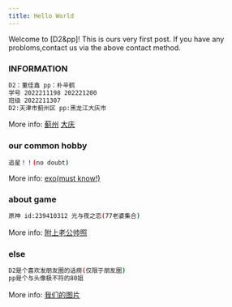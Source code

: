 ```yaml
---
title: Hello World
---
```

Welcome to [D2&pp]! This is ours very first post. If you have any probloms,contact us via the above contact method.



### INFORMATION

``` bash
D2：董佳鑫 pp：朴辛鹤
学号 2022211198 202221200
班级 2022211307
D2:天津市蓟州区 pp:黑龙江大庆市
```

More info: [蓟州](https://baike.baidu.com/item/%E8%93%9F%E5%B7%9E%E5%8C%BA/19757354?fr=aladdin) [大庆](https://baike.baidu.com/item/%E5%A4%A7%E5%BA%86/138196?fr=aladdin)

### our common hobby

``` bash
追星！！(no doubt)
```

More info: [exo(must know!)](https://baike.baidu.com/item/EXO/2219893?fr=aladdin)

### about game

``` bash
原神 id:239410312 光与夜之恋(77老婆集合)
```

More info: [附上老公帅照](https://baike.baidu.com/link?url=oMh_uUirdEqO-D9EX7ECKyV4vInc1l2P_54fBHtRetzaz44qoGPmH2nCFihy4rYUtICB9lAc2G-ErnRaLy7jDehc5CZqIzwe_xwXuN6zoY1WJPFEB5jPDnFhrYIELiox)

### else

``` bash
D2是个喜欢发朋友圈的话痨(仅限于朋友圈)
pp是个与头像极不符的80姐
```

More info: [我们的图片](https://image.baidu.com/search/detail?ct=503316480&z=0&ipn=d&word=%E6%83%B3%E4%BB%80%E4%B9%88%E5%91%A2%E8%A1%A8%E6%83%85%E5%8C%85&step_word=&hs=0&pn=1&spn=0&di=7163459808492781569&pi=0&rn=1&tn=baiduimagedetail&is=0%2C0&istype=2&ie=utf-8&oe=utf-8&in=&cl=2&lm=-1&st=-1&cs=2491408814%2C2371421809&os=3469662069%2C4149978780&simid=2491408814%2C2371421809&adpicid=0&lpn=0&ln=1278&fr=&fmq=1669543137258_R&fm=result&ic=undefined&s=undefined&hd=undefined&latest=undefined&copyright=undefined&se=&sme=&tab=0&width=undefined&height=undefined&face=undefined&ist=&jit=&cg=&bdtype=0&oriquery=&objurl=https%3A%2F%2Fgimg2.baidu.com%2Fimage_search%2Fsrc%3Dhttp%3A%2F%2Fimg.soogif.com%2F01woQgp2LicqsxDVaNiayCIzOfdoVO9Q.jpeg%26refer%3Dhttp%3A%2F%2Fimg.soogif.com%26app%3D2002%26size%3Df9999%2C10000%26q%3Da80%26n%3D0%26g%3D0n%26fmt%3Dauto%3Fsec%3D1672135139%26t%3Df080da76206b8847866af0872ec6b7b5&fromurl=ippr_z2C%24qAzdH3FAzdH3Fooo_z%26e3Bf552tu_z%26e3Bv54AzdH3F4wpj6twsPw2jAzdH3FIrx7Y3nD3iM&gsm=1e&rpstart=0&rpnum=0&islist=&querylist=&nojc=undefined&dyTabStr=MCw0LDMsMiwxLDYsNSw4LDcsOQ%3D%3D)
